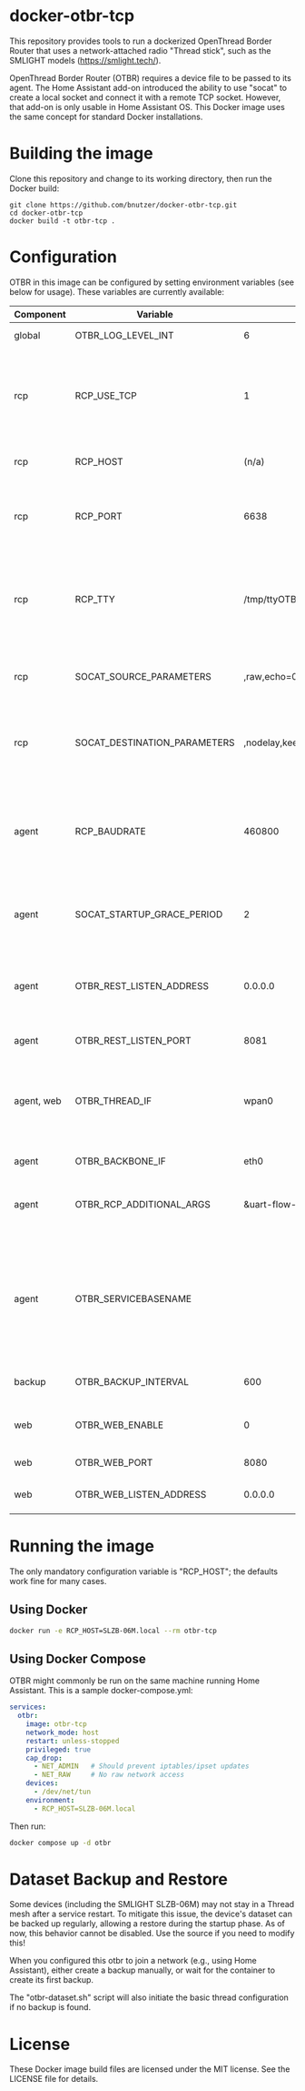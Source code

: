 docker-otbr-tcp
===============

This repository provides tools to run a dockerized OpenThread Border Router that uses a network-attached radio "Thread stick", such as the SMLIGHT models
(https://smlight.tech/).

OpenThread Border Router (OTBR) requires a device file to be passed to its agent. The Home Assistant add-on introduced the ability to use "socat" to create a
local socket and connect it with a remote TCP socket. However, that add-on is only usable in Home Assistant OS. This Docker image uses the same concept for
standard Docker installations.

Building the image
==================

Clone this repository and change to its working directory, then run the Docker build:
```
git clone https://github.com/bnutzer/docker-otbr-tcp.git
cd docker-otbr-tcp
docker build -t otbr-tcp .
```

Configuration
=============

OTBR in this image can be configured by setting environment variables (see below for usage). These variables are currently available:

| Component | Variable | Default | Description |
|-----------|----------|---------|-------------|
| global | OTBR_LOG_LEVEL_INT | 6 | Log level for OTBR (6 = info) |
| rcp | RCP_USE_TCP | 1 | This image can also use a local (USB) Thread stick by setting this variable to 0 (and setting the TTY to your USB device) |
| rcp | RCP_HOST | (n/a) | The hostname or IP of your radio device |
| rcp | RCP_PORT | 6638 | Port of your radio device. 6638 is the default for SMLIGHT devices |
| rcp | RCP_TTY | /tmp/ttyOTBR | For TCP mode, socat and agent use this as their shared socket. Point to your USB device for local radio |
| rcp | SOCAT_SOURCE_PARAMETERS | ,raw,echo=0,wait-slave,ignoreeof | Additional arguments to the local socket configuration for socat |
| rcp | SOCAT_DESTINATION_PARAMETERS | ,nodelay,keepalive,forever,interval=5 | Additional arguments to the remote socket configuration for socat |
| agent | RCP_BAUDRATE | 460800 | Communication baud rate for the radio. The default is the maximum; reduce by factors of 2 or 4 for increased stability |
| agent | SOCAT_STARTUP_GRACE_PERIOD | 2 | Additional wait time to allow socat to contact the radio |
| agent | OTBR_REST_LISTEN_ADDRESS | 0.0.0.0 | Local address for OTBR REST interface. 0.0.0.0 is public. IPv6 options not yet explored |
| agent | OTBR_REST_LISTEN_PORT | 8081 | Port of OTBR REST interface |
| agent, web | OTBR_THREAD_IF | wpan0 | TUN device created and used by OTBR. Set to a different device for running multiple instances |
| agent | OTBR_BACKBONE_IF | eth0 | Local network device |
| agent | OTBR_RCP_ADDITIONAL_ARGS | &uart-flow-control | RCP arguments to pass to OTBR. Default enables flow control |
| agent | OTBR_SERVICEBASENAME | | Set service base name of router. Defaults to "OpenThread BR (unspecified vendor)" and will be appended an identifier |
| backup | OTBR_BACKUP_INTERVAL | 600 | Dataset backup interval in seconds |
| web | OTBR_WEB_ENABLE | 0 | Enable OTBR web interface by setting this value to "1" |
| web | OTBR_WEB_PORT | 8080 | Port for web interface |
| web | OTBR_WEB_LISTEN_ADDRESS | 0.0.0.0 | Local listening address for web interface |

Running the image
=================

The only mandatory configuration variable is "RCP_HOST"; the defaults work fine for many cases.

## Using Docker

```bash
docker run -e RCP_HOST=SLZB-06M.local --rm otbr-tcp
```

## Using Docker Compose

OTBR might commonly be run on the same machine running Home Assistant. This is a sample docker-compose.yml:

```yaml
services:
  otbr:
    image: otbr-tcp
    network_mode: host
    restart: unless-stopped
    privileged: true
    cap_drop:
      - NET_ADMIN   # Should prevent iptables/ipset updates
      - NET_RAW     # No raw network access
    devices:
      - /dev/net/tun
    environment:
      - RCP_HOST=SLZB-06M.local
```

Then run:
```bash
docker compose up -d otbr
```

Dataset Backup and Restore
==========================

Some devices (including the SMLIGHT SLZB-06M) may not stay in a Thread mesh after a service restart. To mitigate this issue, the device's dataset can be backed up regularly, allowing a restore during the startup phase.
As of now, this behavior cannot be disabled. Use the source if you need to modify this!

When you configured this otbr to join a network (e.g., using Home Assistant), either create a backup manually, or
wait for the container to create its first backup.

The "otbr-dataset.sh" script will also initiate the basic thread configuration if no backup is found.

License
=======

These Docker image build files are licensed under the MIT license. See the LICENSE file for details.
